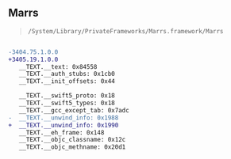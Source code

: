 ## Marrs

> `/System/Library/PrivateFrameworks/Marrs.framework/Marrs`

```diff

-3404.75.1.0.0
+3405.19.1.0.0
   __TEXT.__text: 0x84558
   __TEXT.__auth_stubs: 0x1cb0
   __TEXT.__init_offsets: 0x44

   __TEXT.__swift5_proto: 0x18
   __TEXT.__swift5_types: 0x18
   __TEXT.__gcc_except_tab: 0x7adc
-  __TEXT.__unwind_info: 0x1988
+  __TEXT.__unwind_info: 0x1990
   __TEXT.__eh_frame: 0x148
   __TEXT.__objc_classname: 0x12c
   __TEXT.__objc_methname: 0x20d1

```
